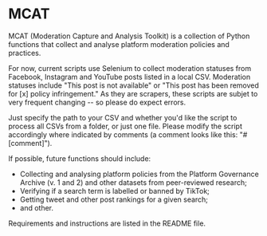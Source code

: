# MCAT

MCAT (Moderation Capture and Analysis Toolkit) is a collection of Python functions that collect and analyse platform moderation policies and practices. 

For now, current scripts use Selenium to collect moderation statuses from Facebook, Instagram and YouTube posts listed in a local CSV. Moderation statuses include "This post is not available" or "This post has been removed for [x] policy infringement." As they are scrapers, these scripts are subjet to very frequent changing -- so please do expect errors.

Just specify the path to your CSV and whether you'd like the script to process all CSVs from a folder, or just one file. Please modify the script accordingly where indicated by comments (a comment looks like this: "# [comment]"). 

If possible, future functions should include: 
- Collecting and analysing platform policies from the Platform Governance Archive (v. 1 and 2) and other datasets from peer-reviewed research;
- Verifying if a search term is labelled or banned by TikTok;
- Getting tweet and other post rankings for a given search;
- and other.

Requirements and instructions are listed in the README file. 
